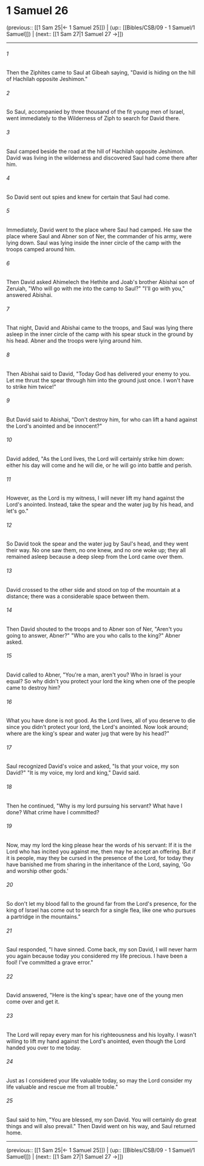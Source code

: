 # 1 Samuel 26

(previous:: [[1 Sam 25|← 1 Samuel 25]]) | (up:: [[Bibles/CSB/09 - 1 Samuel/1 Samuel]]) | (next:: [[1 Sam 27|1 Samuel 27 →]])

***


###### 1 
Then the Ziphites came to Saul at Gibeah saying, "David is hiding on the hill of Hachilah opposite Jeshimon." 

###### 2 
So Saul, accompanied by three thousand of the fit young men of Israel, went immediately to the Wilderness of Ziph to search for David there. 

###### 3 
Saul camped beside the road at the hill of Hachilah opposite Jeshimon. David was living in the wilderness and discovered Saul had come there after him. 

###### 4 
So David sent out spies and knew for certain that Saul had come. 

###### 5 
Immediately, David went to the place where Saul had camped. He saw the place where Saul and Abner son of Ner, the commander of his army, were lying down. Saul was lying inside the inner circle of the camp with the troops camped around him. 

###### 6 
Then David asked Ahimelech the Hethite and Joab's brother Abishai son of Zeruiah, "Who will go with me into the camp to Saul?" "I'll go with you," answered Abishai. 

###### 7 
That night, David and Abishai came to the troops, and Saul was lying there asleep in the inner circle of the camp with his spear stuck in the ground by his head. Abner and the troops were lying around him. 

###### 8 
Then Abishai said to David, "Today God has delivered your enemy to you. Let me thrust the spear through him into the ground just once. I won't have to strike him twice!" 

###### 9 
But David said to Abishai, "Don't destroy him, for who can lift a hand against the Lord's anointed and be innocent?" 

###### 10 
David added, "As the Lord lives, the Lord will certainly strike him down: either his day will come and he will die, or he will go into battle and perish. 

###### 11 
However, as the Lord is my witness, I will never lift my hand against the Lord's anointed. Instead, take the spear and the water jug by his head, and let's go." 

###### 12 
So David took the spear and the water jug by Saul's head, and they went their way. No one saw them, no one knew, and no one woke up; they all remained asleep because a deep sleep from the Lord came over them. 

###### 13 
David crossed to the other side and stood on top of the mountain at a distance; there was a considerable space between them. 

###### 14 
Then David shouted to the troops and to Abner son of Ner, "Aren't you going to answer, Abner?" "Who are you who calls to the king?" Abner asked. 

###### 15 
David called to Abner, "You're a man, aren't you? Who in Israel is your equal? So why didn't you protect your lord the king when one of the people came to destroy him? 

###### 16 
What you have done is not good. As the Lord lives, all of you deserve to die since you didn't protect your lord, the Lord's anointed. Now look around; where are the king's spear and water jug that were by his head?" 

###### 17 
Saul recognized David's voice and asked, "Is that your voice, my son David?" "It is my voice, my lord and king," David said. 

###### 18 
Then he continued, "Why is my lord pursuing his servant? What have I done? What crime have I committed? 

###### 19 
Now, may my lord the king please hear the words of his servant: If it is the Lord who has incited you against me, then may he accept an offering. But if it is people, may they be cursed in the presence of the Lord, for today they have banished me from sharing in the inheritance of the Lord, saying, 'Go and worship other gods.' 

###### 20 
So don't let my blood fall to the ground far from the Lord's presence, for the king of Israel has come out to search for a single flea, like one who pursues a partridge in the mountains." 

###### 21 
Saul responded, "I have sinned. Come back, my son David, I will never harm you again because today you considered my life precious. I have been a fool! I've committed a grave error." 

###### 22 
David answered, "Here is the king's spear; have one of the young men come over and get it. 

###### 23 
The Lord will repay every man for his righteousness and his loyalty. I wasn't willing to lift my hand against the Lord's anointed, even though the Lord handed you over to me today. 

###### 24 
Just as I considered your life valuable today, so may the Lord consider my life valuable and rescue me from all trouble." 

###### 25 
Saul said to him, "You are blessed, my son David. You will certainly do great things and will also prevail." Then David went on his way, and Saul returned home.

***

(previous:: [[1 Sam 25|← 1 Samuel 25]]) | (up:: [[Bibles/CSB/09 - 1 Samuel/1 Samuel]]) | (next:: [[1 Sam 27|1 Samuel 27 →]])
